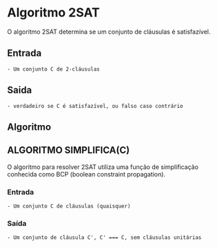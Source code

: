 # Algoritmo 2SAT

O algoritmo 2SAT determina se um conjunto de cláusulas é satisfazível.

## Entrada
    - Um conjunto C de 2-cláusulas

## Saida
    - verdadeiro se C é satisfazível, ou falso caso contrário

## Algoritmo


## ALGORITMO SIMPLIFICA(C)

O algoritmo para resolver 2SAT utiliza uma função de simplificação conhecida como BCP (boolean constraint propagation).

### Entrada
    - Um conjunto C de cláusulas (quaisquer)

### Saída
    - Um conjunto de cláusula C', C' === C, sem cláusulas unitárias
